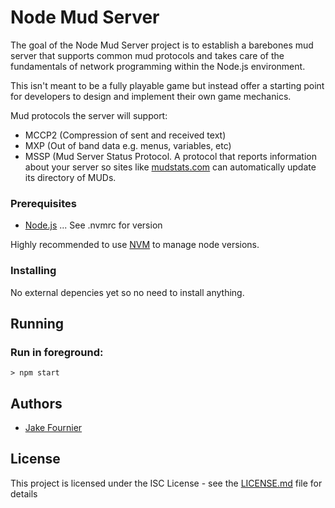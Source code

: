 # Node Mud Server

The goal of the Node Mud Server project is to establish a barebones mud server that supports common mud protocols
and takes care of the fundamentals of network programming within the Node.js environment.

This isn't meant to be a fully playable game but instead offer a starting point for developers to design and implement
their own game mechanics.

Mud protocols the server will support:

* MCCP2 (Compression of sent and received text)
* MXP   (Out of band data e.g. menus, variables, etc)
* MSSP  (Mud Server Status Protocol. A protocol that reports information about your server so sites like [mudstats.com](http://mudstats.com) can automatically update its directory of MUDs.

### Prerequisites

* [Node.js](https://nodejs.org/en/) ... See .nvmrc for version

Highly recommended to use [NVM](https://github.com/creationix/nvm) to manage node versions.

### Installing

No external depencies yet so no need to install anything.

## Running

### Run in foreground:

```
> npm start
```

## Authors

* [Jake Fournier](https://github.com/madjake)

## License

This project is licensed under the ISC License - see the [LICENSE.md](LICENSE.md) file for details
